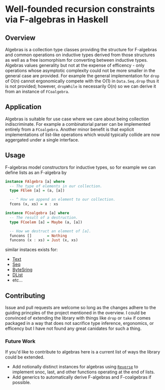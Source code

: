 # Well-founded recursion constraints via F-algebras in Haskell

## Overview

Algebras is a collection type classes providing the structure for F-algebras and common operations on inductive types derived from those structures as well as a free isomorphism for converting between inductive types. Algebras values generality but not at the expense of efficency - only operations whose asymptotic complexity could not be more smaller in the general case are provided. For example the general implementation for `drop` of O(n) cannot ergonomically compete with the O(1) in `Data.Seq.drop` thus it is not provided; however, `dropWhile` is necessarily O(n) so we can derive it from an instance of `FCoalgebra`.

## Application

Algebras is suitable for use case where we care about being collection indiscriminate. For example a combinatorial parser can be implemented entirely from a `FCoalgebra`. Another minor benefit is that explicit implementations of list-like operations which would typically collide are now aggergated under a single interface.

## Usage

F-algebras model constructors for inductive types, so for example we can define lists as an F-algebra by

```Haskell
instance FAlgebra [a] where
  -- The type of elements in our collection.
  type FElem [a] = (a, [a])

  -- ^ How we append an element to our collection.
  fcons (x, xs) = x : xs

instance FCoalgebra [a] where
  -- The result of a destruction.
  type FCoelem [a] = Maybe (a, [a])

  -- How we destruct an element of [a].
  funcons []       = Nothing
  funcons (x : xs) = Just (x, xs)
```

similar instaces exists for:

* [Text](https://hackage.haskell.org/package/text-1.2.4.0)
* [Seq](https://hackage.haskell.org/package/containers-0.6.4.1/docs/Data-Sequence.html#t:Seq)
* [ByteSring](https://hackage.haskell.org/package/bytestring-0.11.0.0/docs/Data-ByteString.html)
* [DList](https://hackage.haskell.org/package/dlist-1.0/docs/Data-DList.html#t:DList)
* etc...

## Contributing

Issue and pull requests are welcome so long as the changes adhere to the guiding princples of the project mentioned in the overview. I could be convinced of extending the library with things like `drop` or `take` if comes packaged in a way that does not sacrifice type inference, ergonomics, or efficency but I have not found any great canidates for such a thing.

### Future Work

If you'd like to contribute to algebras here is a current list of ways the library could be extended.
* Add notionally distinct instances for algebras using [`Reverse`](https://hackage.haskell.org/package/transformers-0.5.6.2/docs/Data-Functor-Reverse.html) to implement snoc, last, and other functions operating at the end of lists.
* Add generics to automatically derive F-algebras and F-coalgebras if possible.
